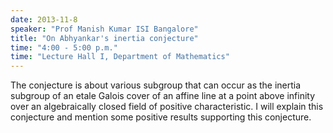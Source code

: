 ```yaml
---
date: 2013-11-8
speaker: "Prof Manish Kumar ISI Bangalore"
title: "On Abhyankar's inertia conjecture"
time: "4:00 - 5:00 p.m." 
time: "Lecture Hall I, Department of Mathematics"
---
```

The conjecture is about various subgroup that can occur as the inertia subgroup of an etale Galois cover of an affine line at a point above infinity over an algebraically closed field of positive characteristic. I will explain this conjecture and mention some positive results supporting this conjecture.
